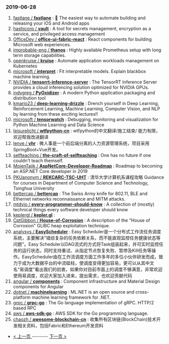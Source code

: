 ### 2019-06-28 
1. [fastlane / **fastlane**](https://github.com/fastlane/fastlane) : 🚀 The easiest way to automate building and releasing your iOS and Android apps
1. [hashicorp / **vault**](https://github.com/hashicorp/vault) : A tool for secrets management, encryption as a service, and privileged access management
1. [OfficeDev / **office-ui-fabric-react**](https://github.com/OfficeDev/office-ui-fabric-react) : React components for building Microsoft web experiences.
1. [improbable-eng / **thanos**](https://github.com/improbable-eng/thanos) : Highly available Prometheus setup with long term storage capabilities.
1. [openkruise / **kruise**](https://github.com/openkruise/kruise) : Automate application workloads management on Kubernetes
1. [microsoft / **interpret**](https://github.com/microsoft/interpret) : Fit interpretable models. Explain blackbox machine learning.
1. [NVIDIA / **tensorrt-inference-server**](https://github.com/NVIDIA/tensorrt-inference-server) : The TensorRT Inference Server provides a cloud inferencing solution optimized for NVIDIA GPUs.
1. [indygreg / **PyOxidizer**](https://github.com/indygreg/PyOxidizer) : A modern Python application packaging and distribution tool
1. [kmario23 / **deep-learning-drizzle**](https://github.com/kmario23/deep-learning-drizzle) : Drench yourself in Deep Learning, Reinforcement Learning, Machine Learning, Computer Vision, and NLP by learning from these exciting lectures!!
1. [microsoft / **tensorwatch**](https://github.com/microsoft/tensorwatch) : Debugging, monitoring and visualization for Python Machine Learning and Data Science
1. [leisurelicht / **wtfpython-cn**](https://github.com/leisurelicht/wtfpython-cn) : wtfpython的中文翻译/施工结束/ 能力有限，欢迎帮我改进翻译
1. [lenve / **vhr**](https://github.com/lenve/vhr) : 微人事是一个前后端分离的人力资源管理系统，项目采用SpringBoot+Vue开发。
1. [selfteaching / **the-craft-of-selfteaching**](https://github.com/selfteaching/the-craft-of-selfteaching) : One has no future if one couldn't teach themself.
1. [MoienTajik / **AspNetCore-Developer-Roadmap**](https://github.com/MoienTajik/AspNetCore-Developer-Roadmap) : Roadmap to becoming an ASP.NET Core developer in 2019
1. [PKUanonym / **REKCARC-TSC-UHT**](https://github.com/PKUanonym/REKCARC-TSC-UHT) : 清华大学计算机系课程攻略 Guidance for courses in Department of Computer Science and Technology, Tsinghua University
1. [bettercap / **bettercap**](https://github.com/bettercap/bettercap) : The Swiss Army knife for 802.11, BLE and Ethernet networks reconnaissance and MITM attacks.
1. [mtdvio / **every-programmer-should-know**](https://github.com/mtdvio/every-programmer-should-know) : A collection of (mostly) technical things every software developer should know
1. [keplergl / **kepler.gl**](https://github.com/keplergl/kepler.gl) : 
1. [CptGibbon / **House-of-Corrosion**](https://github.com/CptGibbon/House-of-Corrosion) : A description of the "House of Corrosion" GLIBC heap exploitation technique.
1. [analysys / **EasyScheduler**](https://github.com/analysys/EasyScheduler) : Easy Scheduler是一个分布式工作流任务调度系统，主要解决"错综复杂的任务依赖关系，而不能直观监控任务健康状态等问题"。Easy Scheduler以DAG流式的方式将Task组装起来，并可实时监控任务的运行状态，同时支持重试、从指定节点恢复失败、暂停及Kill任务等操作。EasyScheduler由在工作流调度方面工作多年的多位小伙伴研发而成，致力于成为大数据平台的中流砥柱，使调度变得更加容易，更可以从其中文名“易调度”看出我们的初衷，如果你对目前市面上的调度不够满意，非常欢迎使用易调度，欢迎大家加入进来，提出需求，也欢迎贡献代码
1. [angular / **components**](https://github.com/angular/components) : Component infrastructure and Material Design components for Angular
1. [dotnet / **machinelearning**](https://github.com/dotnet/machinelearning) : ML.NET is an open source and cross-platform machine learning framework for .NET.
1. [grpc / **grpc-go**](https://github.com/grpc/grpc-go) : The Go language implementation of gRPC. HTTP/2 based RPC
1. [aws / **aws-sdk-go**](https://github.com/aws/aws-sdk-go) : AWS SDK for the Go programming language.
1. [chaozh / **awesome-blockchain-cn**](https://github.com/chaozh/awesome-blockchain-cn) : 收集所有区块链(BlockChain)技术开发相关资料，包括Fabric和Ethereum开发资料 

- [ < 上一页 ](https://github.com/able8/github-trending-daily-record/blob/master/2019-06-27.md) -------- [ 下一页 > ](https://github.com/able8/github-trending-daily-record/blob/master/2019-06-29.md)